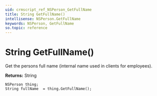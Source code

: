 ```yaml
---
uid: crmscript_ref_NSPerson_GetFullName
title: String GetFullName()
intellisense: NSPerson.GetFullName
keywords: NSPerson, GetFullName
so.topic: reference
---
```


# String GetFullName()

Get the persons full name (internal name used in clients for employees).

**Returns:** String

```crmscript
NSPerson thing;
String fullName  = thing.GetFullName();
```

